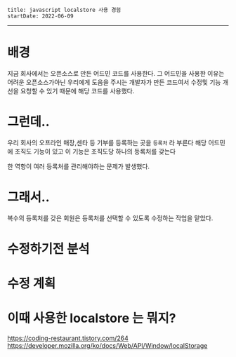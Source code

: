 ```
title: javascript localstore 사용 경험 
startDate: 2022-06-09
```
--- 

# 배경
지금 회사에서는 오픈소스로 만든 어드민 코드를 사용한다.
그 어드민을 사용한 이유는 
어려운 오픈소스가아닌 우리에게 도움을 주시는 개발자가 만든 코드여서
수정및 기능 개선을 요청할 수 있기 때문에 해당 코드를 사용했다.

# 그런데..
우리 회사의 오프라인 매장,센타 등 기부를 등록하는 곳을 `등록처` 라 부른다
해당 어드민에 조직도 기능이 있고
이 기능은 조직도당 하나의 등록처를 갖는다

한 역항이 여러 등록처를 관리해야하는 문제가 발생했다.

# 그래서..

복수의 등록처를 갖은 회원은 등록처를 선택할 수 있도록 수정하는 작업을 맡았다.


# 수정하기전 분석


# 수정 계획




# 이때 사용한 localstore 는 뭐지?

https://coding-restaurant.tistory.com/264
https://developer.mozilla.org/ko/docs/Web/API/Window/localStorage
